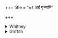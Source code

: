 +++
title = "०६ अहं गृभ्णामि"

+++

<details><summary>Whitney</summary>

### Translation
6. I seize \[your\] minds with \[my\] mind; come ye after my intent with  
\[your\] intents; I put your hearts in my control; come with \[your\]  
tracks following my motion (*yātá*).

### Notes
The comm. reads *gṛhnāmi* in **a**, and three or four of SPP's mss.  
follow him; he also makes in **b** a compound of *anucittebhis.* Quite a  
number of mss. (including our P.M.W.H.s.m.I.) very strangely combine at  
the end *-mānar éta.* MB. has a somewhat similar verse at i. 2. 21. How  
heedless the Anukr. is of metrical irregularity is well illustrated by  
**c**, where the desirable alteration of *váśeṣu* to *váśe*, and the  
abbreviation of *hṛ́dayāni* to the equivalent *-yā* (both suggested by  
Weber) would leave a good *triṣṭubh* pāda; there is no *jagatī*  
character to any part of the verse. ⌊The combination *-mānareta* looks  
as if it had blundered in from the end of **b**.⌋
</details>

<details><summary>Griffith</summary>

I with my spirit seize and hold your spirits. Follow with thought and wish my thoughts and wishes. I make your hearts the thralls of my dominion; on me attendant come thy way I guide you.
</details>
